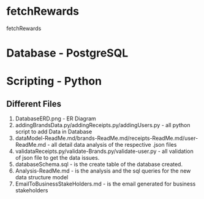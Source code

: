 # fetchRewards
fetchRewards


# Database - PostgreSQL
# Scripting - Python


## Different Files

1. DatabaseERD.png - ER Diagram
2. addingBrandsData.py/addingReceipts.py/addingUsers.py - all python script to add Data in Database
3. dataModel-ReadMe.md/brands-ReadMe.md/receipts-ReadMe.md/user-ReadMe.md - all detail data analysis of the respective .json files
4. validataReceipts.py/validate-Brands.py/validate-user.py - all validation of json file to get the data issues.
5. databaseSchema.sql - is the create table of the database created.
6. Analysis-ReadMe.md - is the analysis and the sql queries for the new data structure model
7. EmailToBusinessStakeHolders.md - is the email generated for business stakeholders
